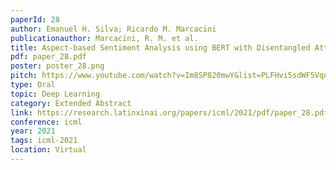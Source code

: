 ```yaml
---
paperId: 28
author: Emanuel H. Silva; Ricardo M. Marcacini
publicationauthor: Marcacini, R. M. et al.
title: Aspect-based Sentiment Analysis using BERT with Disentangled Attention
pdf: paper_28.pdf
poster: poster_28.png
pitch: https://www.youtube.com/watch?v=Im8SP820mwY&list=PLFHvi5sdWF5VqqqQvVC5SuBY7ecSgqequ&index=21
type: Oral
topic: Deep Learning
category: Extended Abstract
link: https://research.latinxinai.org/papers/icml/2021/pdf/paper_28.pdf
conference: icml
year: 2021
tags: icml-2021
location: Virtual
---
```



